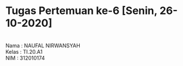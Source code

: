 # Tugas Pertemuan ke-6 [Senin, 26-10-2020]
<br>
Nama    : NAUFAL NIRWANSYAH<br>
Kelas   : TI.20.A1<br>
NIM     : 312010174<br>

# 